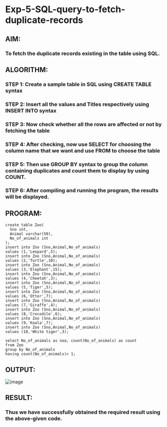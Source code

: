 # Exp-5-SQL-query-to-fetch-duplicate-records
## AIM:
### To fetch the duplicate records existing in the table using SQL.

## ALGORITHM:
### STEP 1: Create a sample table in SQL using CREATE TABLE syntax
### STEP 2: Insert all the values and Titles respectively using INSERT INTO syntax
### STEP 3: Now check whether all the rows are affected or not by fetching the table
### STEP 4: After checking, now use SELECT for choosing the column name that we want and use FROM to choose the table
### STEP 5: Then use GROUP BY syntax to group the column containing duplicates and count them to display by using COUNT.
### STEP 6: After compiling and running the program, the results will be displayed.

## PROGRAM:
```
create table Zoo(
  Sno int,
  Animal varchar(50),
  No_of_animals int
);
insert into Zoo (Sno,Animal,No_of_animals)
values (1,'Leopard',5);
insert into Zoo (Sno,Animal,No_of_animals)
values (2,'Turtle',10);
insert into Zoo (Sno,Animal,No_of_animals)
values (3,'Elephant',15);
insert into Zoo (Sno,Animal,No_of_animals)
values (4,'Cheetah',3);
insert into Zoo (Sno,Animal,No_of_animals)
values (5,'Tiger',5);
insert into Zoo (Sno,Animal,No_of_animals)
values (6,'Otter',7);
insert into Zoo (Sno,Animal,No_of_animals)
values (7,'Giraffe',4);
insert into Zoo (Sno,Animal,No_of_animals)
values (8,'Crocodile',6);
insert into Zoo (Sno,Animal,No_of_animals)
values (9,'Koala',7);
insert into Zoo (Sno,Animal,No_of_animals)
values (10,'White tiger',3);

select No_of_animals as noa, count(No_of_animals) as count
from Zoo
group by No_of_animals
having count(No_of_animals)> 1;
  ```
## OUTPUT:
![image](https://github.com/gpavithra673/Exp-5-SQL-query-to-fetch-duplicate-records/assets/93427264/75d4c8f5-2c5e-4ce5-b361-b3fa9c53aa9e)
## RESULT:
### Thus we have successfully obtained the required result using the above-given code.
